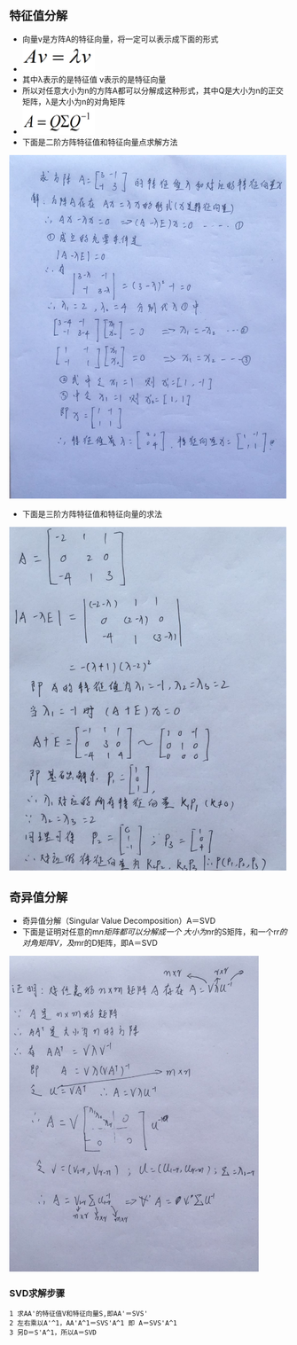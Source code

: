 ## 特征值分解

* 向量v是方阵A的特征向量，将一定可以表示成下面的形式
* <img src="./formulary/1.png" width = "130px" height="50px" />
* 其中λ表示的是特征值 v表示的是特征向量
* 所以对任意大小为n的方阵A都可以分解成这种形式，其中Q是大小为n的正交矩阵，λ是大小为n的对角矩阵
* <img src="./formulary/2.png" width = "130px" height="50px" />
* 下面是二阶方阵特征值和特征向量点求解方法

 <img src="../images/evd.jpeg" width = "500px" height="620px" />

* 下面是三阶方阵特征值和特征向量的求法
 <img src="../images/evd2.jpeg" width = "500px" height="620px" />

##  奇异值分解
* 奇异值分解（Singular Value Decomposition）A＝SVD
* 下面是证明对任意的m*n矩阵都可以分解成一个 大小为n*r的S矩阵，和一个r*r的对角矩阵V，及m*r的D矩阵，即A＝SVD
<img src="../images/svd.jpeg" width = "450px" height="570px" />

###  SVD求解步骤
    1 求AA'的特征值V和特征向量S,即AA'＝SVS'
    2 左右乘以A'^1，AA'A^1＝SVS'A^1 即 A＝SVS'A^1
    3 另D＝S'A^1，所以A＝SVD
